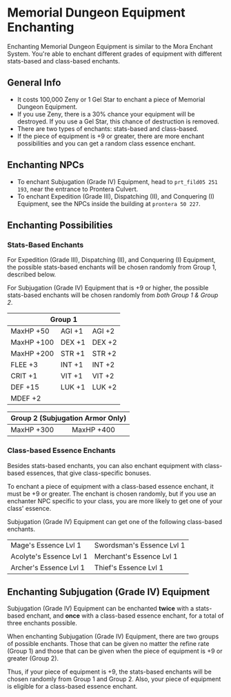 # Memorial Dungeon Equipment Enchanting

Enchanting Memorial Dungeon Equipment is similar to the Mora Enchant System. You're able to enchant different grades of equipment with different stats-based and class-based enchants.

## General Info

* It costs 100,000 Zeny or 1 Gel Star to enchant a piece of Memorial Dungeon Equipment.
* If you use Zeny, there is a 30% chance your equipment will be destroyed. If you use a Gel Star, this chance of destruction is removed.
* There are two types of enchants: stats-based and class-based.
* If the piece of equipment is +9 or greater, there are more enchant possibilities and you can get a random class essence enchant.

## Enchanting NPCs

* To enchant Subjugation (Grade IV) Equipment, head to `prt_fild05 251 193`, near the entrance to Prontera Culvert.
* To enchant Expedition (Grade III), Dispatching (II), and Conquering (I) Equipment, see the NPCs inside the building at `prontera 50 227`.

## Enchanting Possibilities

### Stats-Based Enchants

For Expedition (Grade III), Dispatching (II), and Conquering (I) Equipment, the possible stats-based enchants will be chosen randomly from Group 1, described below.

For Subjugation (Grade IV) Equipment that is +9 or higher, the possible stats-based enchants will be chosen randomly from *both Group 1 & Group 2*.

<table>
  <thead>
    <tr>
      <th colspan="3">Group 1</th>
    </tr>
  </thead>
  <tbody>
    <tr>
      <td>MaxHP +50</td>
      <td>AGI +1</td>
      <td>AGI +2</td>
    </tr>
    <tr>
      <td>MaxHP +100</td>
      <td>DEX +1</td>
      <td>DEX +2</td>
    </tr>
    <tr>
      <td>MaxHP +200</td>
      <td>STR +1</td>
      <td>STR +2</td>
    </tr>
    <tr>
      <td>FLEE +3</td>
      <td>INT +1</td>
      <td>INT +2</td>
    </tr>
    <tr>
      <td>CRIT +1</td>
      <td>VIT +1</td>
      <td>VIT +2</td>
    </tr>
    <tr>
      <td>DEF +15</td>
      <td>LUK +1</td>
      <td>LUK +2</td>
    </tr>
    <tr>
      <td>MDEF +2</td>
    </tr>
  </tbody>
</table>

<table>
  <thead>
    <tr>
      <th colspan="2">Group 2 (Subjugation Armor Only)</th>
    </tr>
  </thead>
  <tbody>
    <tr>
      <td>MaxHP +300</td>
      <td>MaxHP +400</td>
    </tr>
  </tbody>
</table>

### Class-based Essence Enchants

Besides stats-based enchants, you can also enchant equipment with class-based essences, that give class-specific bonuses.

To enchant a piece of equipment with a class-based essence enchant, it must be +9 or greater. The enchant is chosen randomly, but if you use an enchanter NPC specific to your class, you are more likely to get one of your class' essence.

Subjugation (Grade IV) Equipment can get one of the following class-based enchants.

<table>
  <tr>
    <td>Mage's Essence Lvl 1</td>
    <td>Swordsman's Essence Lvl 1</td>
  </tr>
  <tr>
    <td>Acolyte's Essence Lvl 1</td>
    <td>Merchant's Essence Lvl 1</td>
  </tr>
  <tr>
    <td>Archer's Essence Lvl 1</td>
    <td>Thief's Essence Lvl 1</td>
  </tr>
</table>

## Enchanting Subjugation (Grade IV) Equipment

Subjugation (Grade IV) Equipment can be enchanted **twice** with a stats-based enchant, and **once** with a class-based essence enchant, for a total of three enchants possible.

When enchanting Subjugation (Grade IV) Equipment, there are two groups of possible enchants. Those that can be given no matter the refine rate (Group 1) and those that can be given when the piece of equipment is +9 or greater (Group 2).

Thus, if your piece of equipment is +9, the stats-based enchants will be chosen randomly from Group 1 and Group 2. Also, your piece of equipment is eligible for a class-based essence enchant.


